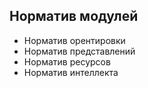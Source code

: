 ## Норматив модулей

- Норматив орентировки
- Норматив представлений
- Норматив ресурсов
- Норматив интеллекта